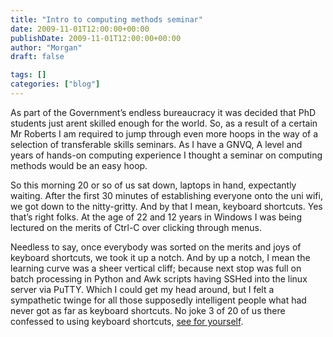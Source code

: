 ```yaml
---
title: "Intro to computing methods seminar"
date: 2009-11-01T12:00:00+00:00
publishDate: 2009-11-01T12:00:00+00:00
author: "Morgan"
draft: false

tags: []
categories: ["blog"]
---
```


As part of the Government’s endless bureaucracy it was decided that PhD students just arent skilled enough for the world.  So, as a result of a certain Mr Roberts I am required to jump through even more hoops in the way of a selection of transferable skills seminars.  As I have a GNVQ, A level and years of hands-on computing experience I thought a seminar on computing methods would be an easy hoop.

So this morning 20 or so of us sat down, laptops in hand, expectantly waiting.  After the first 30 minutes of establishing everyone onto the uni wifi, we got down to the nitty-gritty.  And by that I mean, keyboard shortcuts.  Yes that’s right folks.  At the age of 22 and 12 years in Windows I was being lectured on the merits of Ctrl-C over clicking through menus.

Needless to say, once everybody was sorted on the merits and joys of keyboard shortcuts, we took it up a notch.  And by up a notch, I mean the learning curve was a sheer vertical cliff; because next stop was full on batch processing in Python and Awk scripts having SSHed into the linux server via PuTTY.  Which I could get my head around, but I felt a sympathetic twinge for all those supposedly intelligent people what had never got as far as keyboard shortcuts.  No joke 3 of 20 of us there confessed to using keyboard shortcuts, [see for yourself](https://web.archive.org/web/20131005173036/http://www.uea.ac.uk/%7Ee356/computing/).
